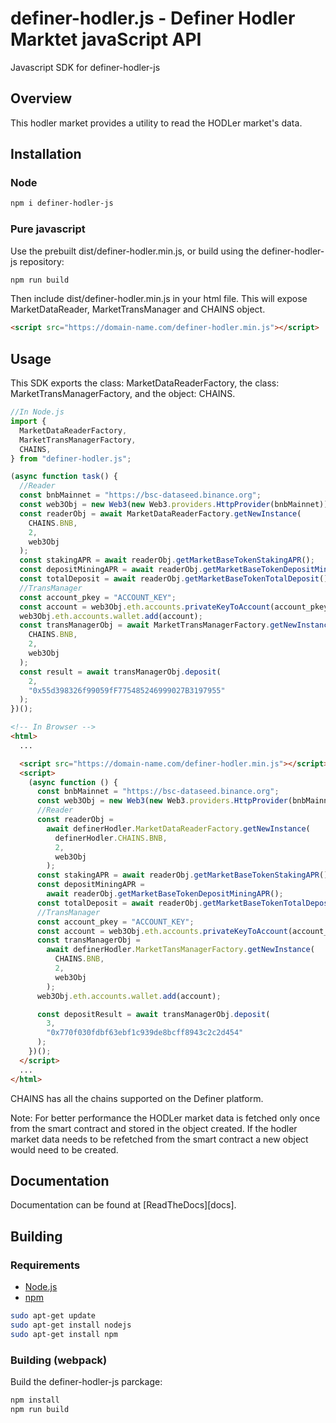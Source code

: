 # definer-hodler.js - Definer Hodler Marktet javaScript API

Javascript SDK for definer-hodler-js

## Overview

This hodler market provides a utility to read the HODLer market's data.

## Installation

### Node

```bash
npm i definer-hodler-js
```

### Pure javascript

Use the prebuilt dist/definer-hodler.min.js, or build using the definer-hodler-js repository:

```bash
npm run build
```

Then include dist/definer-hodler.min.js in your html file. This will expose MarketDataReader, MarketTransManager and CHAINS object.

```html
<script src="https://domain-name.com/definer-hodler.min.js"></script>
```

## Usage

This SDK exports the class: MarketDataReaderFactory, the class: MarketTransManagerFactory, and the object: CHAINS.

```js
//In Node.js
import {
  MarketDataReaderFactory,
  MarketTransManagerFactory,
  CHAINS,
} from "definer-hodler.js";

(async function task() {
  //Reader
  const bnbMainnet = "https://bsc-dataseed.binance.org";
  const web3Obj = new Web3(new Web3.providers.HttpProvider(bnbMainnet));
  const readerObj = await MarketDataReaderFactory.getNewInstance(
    CHAINS.BNB,
    2,
    web3Obj
  );
  const stakingAPR = await readerObj.getMarketBaseTokenStakingAPR();
  const depositMiningAPR = await readerObj.getMarketBaseTokenDepositMiningAPR();
  const totalDeposit = await readerObj.getMarketBaseTokenTotalDeposit();
  //TransManager
  const account_pkey = "ACCOUNT_KEY";
  const account = web3Obj.eth.accounts.privateKeyToAccount(account_pkey);
  web3Obj.eth.accounts.wallet.add(account);
  const transManagerObj = await MarketTransManagerFactory.getNewInstance(
    CHAINS.BNB,
    2,
    web3Obj
  );
  const result = await transManagerObj.deposit(
    2,
    "0x55d398326f99059fF775485246999027B3197955"
  );
})();
```

```html
<!-- In Browser -->
<html>
  ...

  <script src="https://domain-name.com/definer-hodler.min.js"></script>
  <script>
    (async function () {
      const bnbMainnet = "https://bsc-dataseed.binance.org";
      const web3Obj = new Web3(new Web3.providers.HttpProvider(bnbMainnet));
      //Reader
      const readerObj =
        await definerHodler.MarketDataReaderFactory.getNewInstance(
          definerHodler.CHAINS.BNB,
          2,
          web3Obj
        );
      const stakingAPR = await readerObj.getMarketBaseTokenStakingAPR();
      const depositMiningAPR =
        await readerObj.getMarketBaseTokenDepositMiningAPR();
      const totalDeposit = await readerObj.getMarketBaseTokenTotalDeposit();
      //TransManager
      const account_pkey = "ACCOUNT_KEY";
      const account = web3Obj.eth.accounts.privateKeyToAccount(account_pkey);
      const transManagerObj =
        await definerHodler.MarketTansManagerFactory.getNewInstance(
          CHAINS.BNB,
          2,
          web3Obj
        );
      web3Obj.eth.accounts.wallet.add(account);

      const depositResult = await transManagerObj.deposit(
        3,
        "0x770f030fdbf63ebf1c939de8bcff8943c2c2d454"
      );
    })();
  </script>
  ...
</html>
```

CHAINS has all the chains supported on the Definer platform.

Note: For better performance the HODLer market data is fetched only once from the smart contract and stored in the object created. If the hodler market data needs to be refetched from the smart contract a new object would need to be created.

## Documentation

Documentation can be found at [ReadTheDocs][docs].

## Building

### Requirements

- [Node.js](https://nodejs.org)
- [npm](https://www.npmjs.com/)

```bash
sudo apt-get update
sudo apt-get install nodejs
sudo apt-get install npm
```

### Building (webpack)

Build the definer-hodler-js parckage:

```bash
npm install
npm run build
```
